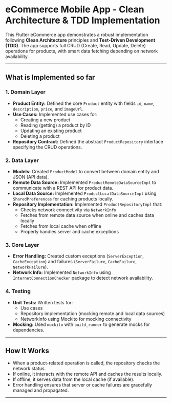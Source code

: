 # eCommerce Mobile App - Clean Architecture & TDD Implementation

This Flutter eCommerce app demonstrates a robust implementation following **Clean Architecture** principles and **Test-Driven Development (TDD)**. The app supports full CRUD (Create, Read, Update, Delete) operations for products, with smart data fetching depending on network availability.

---

## What is Implemented so far

### 1. Domain Layer

- **Product Entity:** Defined the core `Product` entity with fields `id`, `name`, `description`, `price`, and `imageUrl`.
- **Use Cases:** Implemented use cases for:
    - Creating a new product
    - Reading (getting) a product by ID
    - Updating an existing product
    - Deleting a product
- **Repository Contract:** Defined the abstract `ProductRepository` interface specifying the CRUD operations.

### 2. Data Layer

- **Models:** Created `ProductModel` to convert between domain entity and JSON (API data).
- **Remote Data Source:** Implemented `ProductRemoteDataSourceImpl` to communicate with a REST API for product data.
- **Local Data Source:** Implemented `ProductLocalDataSourceImpl` using `SharedPreferences` for caching products locally.
- **Repository Implementation:** Implemented `ProductRepositoryImpl` that:
    - Checks network connectivity via `NetworkInfo`
    - Fetches from remote data source when online and caches data locally
    - Fetches from local cache when offline
    - Properly handles server and cache exceptions

### 3. Core Layer

- **Error Handling:** Created custom exceptions (`ServerException`, `CacheException`) and failures (`ServerFailure`, `CacheFailure`, `NetworkFailure`).
- **Network Info:** Implemented `NetworkInfo` using `InternetConnectionChecker` package to detect network availability.

### 4. Testing

- **Unit Tests:** Written tests for:
    - Use cases
    - Repository implementation (mocking remote and local data sources)
    - NetworkInfo using Mockito for mocking connectivity
- **Mocking:** Used `mockito` with `build_runner` to generate mocks for dependencies.

---

## How It Works

- When a product-related operation is called, the repository checks the network status.
- If online, it interacts with the remote API and caches the results locally.
- If offline, it serves data from the local cache (if available).
- Error handling ensures that server or cache failures are gracefully managed and propagated.

---



